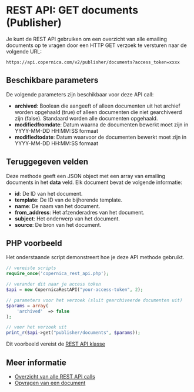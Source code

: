 # REST API: GET documents (Publisher)

Je kunt de REST API gebruiken om een overzicht van alle emailing documents op te vragen 
door een HTTP GET verzoek te versturen naar de volgende URL:

`https://api.copernica.com/v2/publisher/documents?access_token=xxxx`

## Beschikbare parameters

De volgende parameters zijn beschikbaar voor deze API call:

* **archived**: Boolean die aangeeft of alleen documenten uit het archief 
worden opgehaald (true) of alleen documenten die niet gearchiveerd zijn (false). 
Standaard worden alle documenten opgehaald.
* **modifiedfromdate**: Datum waarna de documenten bewerkt moet zijn in YYYY-MM-DD HH:MM:SS formaat
* **modifiedtodate**: Datum waarvoor de documenten bewerkt moet zijn in YYYY-MM-DD HH:MM:SS formaat

## Teruggegeven velden

Deze methode geeft een JSON object met een array van emailing documents 
in het **data** veld. Elk document bevat de volgende informatie:

* **id**: De ID van het document.
* **template**: De ID van de bijhorende template.
* **name**: De naam van het document. 
* **from_address**: Het afzenderadres van het document.
* **subject**: Het onderwerp van het document.
* **source**: De bron van het document.

## PHP voorbeeld

Het onderstaande script demonstreert hoe je deze API methode gebruikt.

```php
// vereiste scripts
require_once('copernica_rest_api.php');

// verander dit naar je access token
$api = new CopernicaRestAPI("your-access-token", 2);

// parameters voor het verzoek (sluit gearchiveerde documenten uit)
$params = array(
    'archived'  => false
);

// voer het verzoek uit
print_r($api->get("publisher/documents", $params));
```

Dit voorbeeld vereist de [REST API klasse](./rest-php)

## Meer informatie

* [Overzicht van alle REST API calls](./rest-api)
* [Opvragen van een document](./rest-get-publisher-document)
